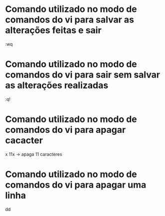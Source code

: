 # Comando utilizado no modo de comandos do vi para salvar as alterações feitas e sair
:wq

# Comando utilizado no modo de comandos do vi para sair sem salvar as alterações realizadas
:q!

# Comando utilizado no modo de comandos do vi para apagar cacacter
x
11x -> apaga 11 caracteres

# Comando utilizado no modo de comandos do vi para apagar uma linha
dd